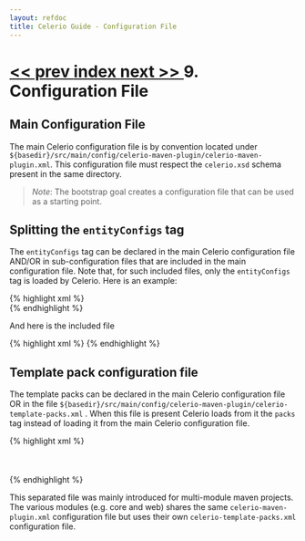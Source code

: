 ```yaml
---
layout: refdoc
title: Celerio Guide - Configuration File
---
```


[ << prev ](convention.html) [ index ](index.html) [ next >> ](configuration.html)
9. Configuration File
=====================

Main Configuration File
-----------------------

The main Celerio configuration file is by convention located under
`${basedir}/src/main/config/celerio-maven-plugin/celerio-maven-plugin.xml`.
This configuration file must respect the `celerio.xsd` schema present in the same directory.

> *Note*: The bootstrap goal creates a configuration file that can be used as a starting point.

Splitting the `entityConfigs` tag
---------------------------------

The `entityConfigs` tag can be declared in the main Celerio
configuration file AND/OR in sub-configuration files that are included
in the main configuration file. Note that, for such included files, only
the `entityConfigs` tag is loaded by Celerio. Here is an example:

{% highlight xml %}
<celerio>
 <includes>
  <include filename="celerio-maven-plugin-secondary.xml"/>
 </includes>
 <entityConfigs>
  <entityConfig tableName="BOOK" subPackage="fromMainConfig"/>
 </entityConfigs>                    
</celerio>
{% endhighlight %}

And here is the included file

{% highlight xml %}
<celerio>
 <entityConfigs>
  <entityConfig tableName="ACCOUNT" subPackage="fromIncludeConfig"/>
 </entityConfigs>
</celerio>
{% endhighlight %}

Template pack configuration file
--------------------------------

The template packs can be declared in the main Celerio configuration
file OR in the file
`${basedir}/src/main/config/celerio-maven-plugin/celerio-template-packs.xml`
. When this file is present Celerio loads from it the `packs` tag
instead of loading it from the main Celerio configuration file.

{% highlight xml %}
<celerio>  
 <configuration>
  <packs>
   <pack name="pack-backend" enable="true">
    <filenames><!-- do not generate these files -->
     <filename include="false" pattern="src/main/resources/database.properties" />
     <filename include="false" pattern="src/main/resources/hibernate.properties" />
     <filename include="false" pattern="src/main/resources/log4j.properties" />
     <filename include="false" pattern="src/main/resources/ehcache/local.xml" />
    </filenames>
   </pack>            
  </packs>    
 </configuration>    
</celerio>
{% endhighlight %}

This separated file was mainly introduced for multi-module maven
projects. The various modules (e.g. core and web) shares the same
`celerio-maven-plugin.xml` configuration file but uses their own
`celerio-template-packs.xml` configuration file.
